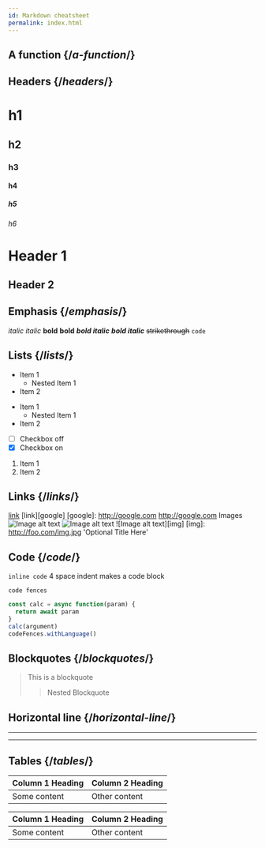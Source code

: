 ```yaml
---
id: Markdown cheatsheet
permalink: index.html
---
```


## A function {/*a-function*/}

<Function />

## Headers {/*headers*/}

# h1
## h2
### h3
#### h4
##### h5
###### h6

Header 1
========
Header 2
--------

## Emphasis {/*emphasis*/}

*italic*
_italic_
**bold**
__bold__
***bold italic***
___bold italic___
~~strikethrough~~
`code`

## Lists {/*lists*/}

* Item 1
  * Nested Item 1
* Item 2
- Item 1
  - Nested Item 1
- Item 2
- [ ] Checkbox off
- [x] Checkbox on
1. Item 1
2. Item 2

## Links {/*links*/}

[link](http://google.com)
[link][google]
[google]: http://google.com
<http://google.com>
Images
![Image alt text](/path/to/img.jpg)
![Image alt text](/path/to/img.jpg "title")
![Image alt text][img]
[img]: http://foo.com/img.jpg 'Optional Title Here'

## Code {/*code*/}

`inline code`
    4 space indent
    makes a code block
```
code fences
```
```js
const calc = async function(param) {
  return await param
}
calc(argument)
codeFences.withLanguage()
```

## Blockquotes {/*blockquotes*/}

> This is
> a blockquote
>
> > Nested
> > Blockquote

## Horizontal line {/*horizontal-line*/}

----
****

## Tables {/*tables*/}

| Column 1 Heading | Column 2 Heading |
| ---------------- | ---------------- |
| Some content     | Other content    |

Column 1 Heading | Column 2 Heading
--- | ---
Some content | Other content
